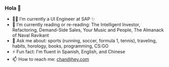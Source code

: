 ### Hola 👋

- 👨‍💻  I’m currently a UI Engineer at SAP ✨
- 🌱 I’m currently reading or re-reading: The Intelligent Investor, Refactoring, Demand-Side Sales, Your Music and People, The Almanack of Naval Ravikant
- 💬 Ask me about: sports (running, soccer, formula 1, tennis), traveling, habits, horology, books, programming, CS:GO
- ⚡️ Fun fact: I'm fluent in Spanish, English, and Chinese
- 📫  How to reach me: <chan@hey.com>

<!--
**rchrdchn/rchrdchn** is a ✨ _special_ ✨ repository because its `README.md` (this file) appears on your GitHub profile.

Here are some ideas to get you started:

- 🔭 I’m currently working on ...
- 🌱 I’m currently learning ...
- 👯 I’m looking to collaborate on ...
- 🤔 I’m looking for help with ...
- 💬 Ask me about ...
- 📫 How to reach me: ...
- 😄 Pronouns: ...
- ⚡ Fun fact: ...
-->
